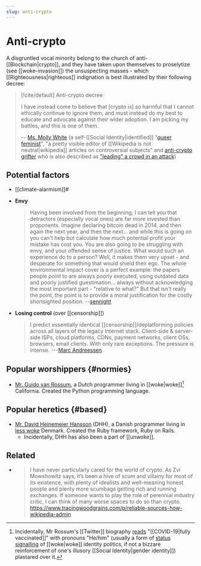 ```yaml
---
slug: anti-crypto
---
```


# Anti-crypto

A disgruntled vocal minority belong to the church of anti-[[Blockchain|crypto]], and they have taken upon themselves to proselytize (see [[woke-invasion]]) the unsuspecting masses - which [[Righteousness|righteous]] indignation is best illustrated by their following decree:

> [!cite/default] Anti-crypto decree
> 
> I have instead come to believe that [crypto is] so harmful that I cannot ethically continue to ignore them, and must instead do my best to educate and advocate against their wider adoption. I am picking my battles, and this is one of them.
> 
> -- [Ms. Molly White](https://archive.ph/WRUba) (a self-[[Social Identity|identified]] "[queer feminist](https://archive.ph/KTYAt)", "a pretty visible editor of [[Wikipedia is not neutral|wikipedia]] articles on controversial subjects" and [anti-crypto grifter](https://archive.is/0uCjy) who is also described as ["leading" a crowd in an attack](https://news.ycombinator.com/item?id=36128484))

## Potential factors

- [[climate-alarmism]]#
- **Envy**

  > Having been involved from the beginning, I can tell you that detractors (especially vocal ones) are far more invested than proponents. Imagine declaring bitcoin dead in 2014, and then again the next year, and then the next... and while this is going on you can't help but calculate how much potential profit your mistake has cost you. You are also going to be struggling with envy, and your offended sense of justice. What would such an experience do to a person? Well, it makes them very upset - and desperate for something that would shield their ego. The whole environmental impact cover is a perfect example: the papers people point to are always poorly executed, using outdated data and poorly justified guestimation... always without acknowledging the most important part - "relative to what?" But that isn't really the point, the point is to provide a moral justification for the costly shortsighted position. --[sennight](https://news.ycombinator.com/item?id=31011937)

- **Losing control** (over [[censorship]])

  > I predict essentially identical [[censorship]]/deplatforming policies across all layers of the legacy Internet stack. Client-side & server-side ISPs, cloud platforms, CDNs, payment networks, client OSs, browsers, email clients. With only rare exceptions. The pressure is intense. ---[Marc Andreessen](https://twitter.com/elonmusk/status/1516470730136952833)

## Popular worshippers {#normies}

- [Mr. Guido van Rossum](https://twitter.com/gvanrossum/status/1508959260905918465), a Dutch programmer living in [[woke|woke]][^rossum] California. Created the Python programming language. 

[^rossum]: Incidentally, Mr Rossum's [[Twitter]] biography [reads](https://archive.is/lPqTq) "[[COVID-19|fully vaccinated]]" with pronouns "He/him" (usually a form of [status signalling](https://twitter.com/robkhenderson/status/1101164598365966342?lang=en) of [[woke|woke]] identity politics, if not a bizzare reinforcement of one's illusory [[Social Identity|gender identity]]) plastared over it.

## Popular heretics {#based}

- [Mr. David Heinemeier Hansson](https://world.hey.com/dhh/i-was-wrong-we-need-crypto-587ccb03) (DHH), a Danish programmer living in [less woke](https://twitter.com/dhh/status/1456142961008418817) Denmark. Created the Ruby framework, Ruby on Rails.
	- Incidentally, DHH has also been a part of [[unwoke]].

## Related

- > I have never particularly cared for the world of crypto. As Zvi Mowshowitz says, it’s been a hive of scum and villainy for most of its existence, with plenty of idealists and well-meaning honest people and plenty more scumbags getting rich and running exchanges. If someone wants to play the role of perennial industry critic, I can think of many worse spaces to do so than crypto.  https://www.tracingwoodgrains.com/p/reliable-sources-how-wikipedia-admin
